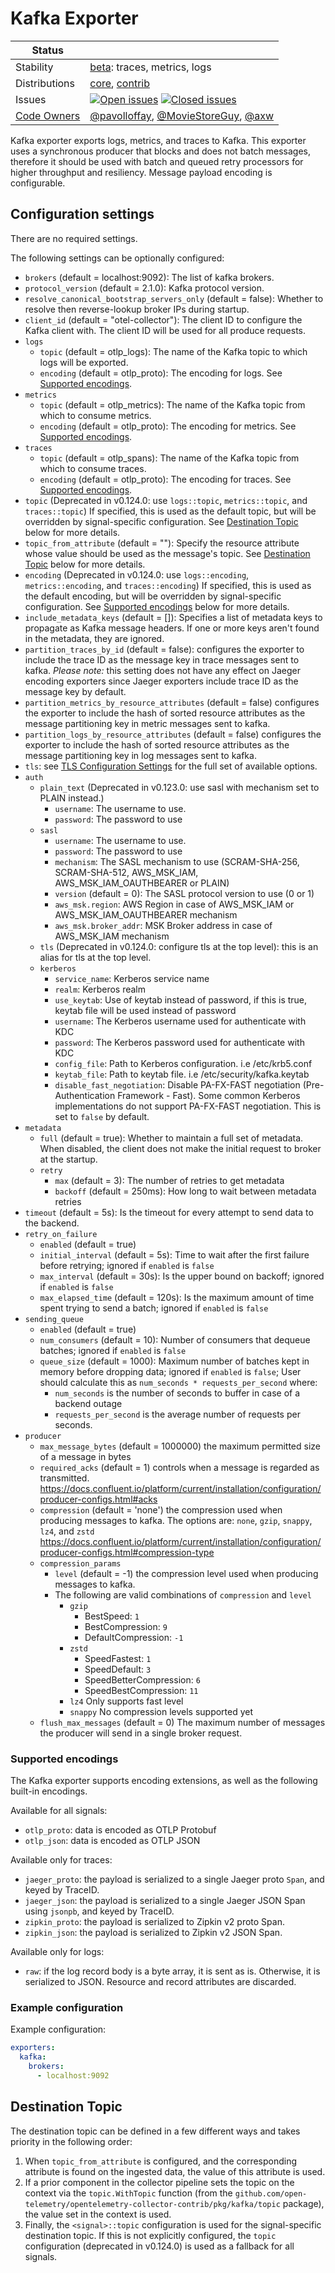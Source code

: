 # Kafka Exporter

<!-- status autogenerated section -->
| Status        |           |
| ------------- |-----------|
| Stability     | [beta]: traces, metrics, logs   |
| Distributions | [core], [contrib] |
| Issues        | [![Open issues](https://img.shields.io/github/issues-search/open-telemetry/opentelemetry-collector-contrib?query=is%3Aissue%20is%3Aopen%20label%3Aexporter%2Fkafka%20&label=open&color=orange&logo=opentelemetry)](https://github.com/open-telemetry/opentelemetry-collector-contrib/issues?q=is%3Aopen+is%3Aissue+label%3Aexporter%2Fkafka) [![Closed issues](https://img.shields.io/github/issues-search/open-telemetry/opentelemetry-collector-contrib?query=is%3Aissue%20is%3Aclosed%20label%3Aexporter%2Fkafka%20&label=closed&color=blue&logo=opentelemetry)](https://github.com/open-telemetry/opentelemetry-collector-contrib/issues?q=is%3Aclosed+is%3Aissue+label%3Aexporter%2Fkafka) |
| [Code Owners](https://github.com/open-telemetry/opentelemetry-collector-contrib/blob/main/CONTRIBUTING.md#becoming-a-code-owner)    | [@pavolloffay](https://www.github.com/pavolloffay), [@MovieStoreGuy](https://www.github.com/MovieStoreGuy), [@axw](https://www.github.com/axw) |

[beta]: https://github.com/open-telemetry/opentelemetry-collector/blob/main/docs/component-stability.md#beta
[core]: https://github.com/open-telemetry/opentelemetry-collector-releases/tree/main/distributions/otelcol
[contrib]: https://github.com/open-telemetry/opentelemetry-collector-releases/tree/main/distributions/otelcol-contrib
<!-- end autogenerated section -->

Kafka exporter exports logs, metrics, and traces to Kafka. This exporter uses a synchronous producer
that blocks and does not batch messages, therefore it should be used with batch and queued retry
processors for higher throughput and resiliency. Message payload encoding is configurable.

## Configuration settings

There are no required settings.

The following settings can be optionally configured:
- `brokers` (default = localhost:9092): The list of kafka brokers.
- `protocol_version` (default = 2.1.0): Kafka protocol version.
- `resolve_canonical_bootstrap_servers_only` (default = false): Whether to resolve then reverse-lookup broker IPs during startup.
- `client_id` (default = "otel-collector"): The client ID to configure the Kafka client with. The client ID will be used for all produce requests.
- `logs`
  - `topic` (default = otlp\_logs): The name of the Kafka topic to which logs will be exported.
  - `encoding` (default = otlp\_proto): The encoding for logs. See [Supported encodings](#supported-encodings).
- `metrics`
  - `topic` (default = otlp\_metrics): The name of the Kafka topic from which to consume metrics.
  - `encoding` (default = otlp\_proto): The encoding for metrics. See [Supported encodings](#supported-encodings).
- `traces`
  - `topic` (default = otlp\_spans): The name of the Kafka topic from which to consume traces.
  - `encoding` (default = otlp\_proto): The encoding for traces. See [Supported encodings](#supported-encodings).
- `topic` (Deprecated in v0.124.0: use `logs::topic`, `metrics::topic`, and `traces::topic`) If specified, this is used as the default topic, but will be overridden by signal-specific configuration. See [Destination Topic](#destination-topic) below for more details.
- `topic_from_attribute` (default = ""): Specify the resource attribute whose value should be used as the message's topic. See [Destination Topic](#destination-topic) below for more details. 
- `encoding` (Deprecated in v0.124.0: use `logs::encoding`, `metrics::encoding`, and `traces::encoding`) If specified, this is used as the default encoding, but will be overridden by signal-specific configuration. See [Supported encodings](#supported-encodings) below for more details.
- `include_metadata_keys` (default = []): Specifies a list of metadata keys to propagate as Kafka message headers. If one or more keys aren't found in the metadata, they are ignored.
- `partition_traces_by_id` (default = false): configures the exporter to include the trace ID as the message key in trace messages sent to kafka. *Please note:* this setting does not have any effect on Jaeger encoding exporters since Jaeger exporters include trace ID as the message key by default.
- `partition_metrics_by_resource_attributes` (default = false)  configures the exporter to include the hash of sorted resource attributes as the message partitioning key in metric messages sent to kafka.
- `partition_logs_by_resource_attributes` (default = false)  configures the exporter to include the hash of sorted resource attributes as the message partitioning key in log messages sent to kafka.
- `tls`: see [TLS Configuration Settings](https://github.com/open-telemetry/opentelemetry-collector/blob/main/config/configtls/README.md) for the full set of available options.
- `auth`
  - `plain_text` (Deprecated in v0.123.0: use sasl with mechanism set to PLAIN instead.)
    - `username`: The username to use.
    - `password`: The password to use
  - `sasl`
    - `username`: The username to use.
    - `password`: The password to use
    - `mechanism`: The SASL mechanism to use (SCRAM-SHA-256, SCRAM-SHA-512, AWS_MSK_IAM, AWS_MSK_IAM_OAUTHBEARER or PLAIN)
    - `version` (default = 0): The SASL protocol version to use (0 or 1)
    - `aws_msk.region`: AWS Region in case of AWS_MSK_IAM or AWS_MSK_IAM_OAUTHBEARER mechanism
    - `aws_msk.broker_addr`: MSK Broker address in case of AWS_MSK_IAM mechanism
  - `tls` (Deprecated in v0.124.0: configure tls at the top level): this is an alias for tls at the top level.
  - `kerberos`
    - `service_name`: Kerberos service name
    - `realm`: Kerberos realm
    - `use_keytab`: Use of keytab instead of password, if this is true, keytab file will be used instead of password
    - `username`: The Kerberos username used for authenticate with KDC
    - `password`: The Kerberos password used for authenticate with KDC
    - `config_file`: Path to Kerberos configuration. i.e /etc/krb5.conf
    - `keytab_file`: Path to keytab file. i.e /etc/security/kafka.keytab
    - `disable_fast_negotiation`: Disable PA-FX-FAST negotiation (Pre-Authentication Framework - Fast). Some common Kerberos implementations do not support PA-FX-FAST negotiation. This is set to `false` by default.
- `metadata`
  - `full` (default = true): Whether to maintain a full set of metadata. When
    disabled, the client does not make the initial request to broker at the
    startup.
  - `retry`
    - `max` (default = 3): The number of retries to get metadata
    - `backoff` (default = 250ms): How long to wait between metadata retries
- `timeout` (default = 5s): Is the timeout for every attempt to send data to the backend.
- `retry_on_failure`
  - `enabled` (default = true)
  - `initial_interval` (default = 5s): Time to wait after the first failure before retrying; ignored if `enabled` is `false`
  - `max_interval` (default = 30s): Is the upper bound on backoff; ignored if `enabled` is `false`
  - `max_elapsed_time` (default = 120s): Is the maximum amount of time spent trying to send a batch; ignored if `enabled` is `false`
- `sending_queue`
  - `enabled` (default = true)
  - `num_consumers` (default = 10): Number of consumers that dequeue batches; ignored if `enabled` is `false`
  - `queue_size` (default = 1000): Maximum number of batches kept in memory before dropping data; ignored if `enabled` is `false`;
  User should calculate this as `num_seconds * requests_per_second` where:
    - `num_seconds` is the number of seconds to buffer in case of a backend outage
    - `requests_per_second` is the average number of requests per seconds.
- `producer`
  - `max_message_bytes` (default = 1000000) the maximum permitted size of a message in bytes
  - `required_acks` (default = 1) controls when a message is regarded as transmitted.   https://docs.confluent.io/platform/current/installation/configuration/producer-configs.html#acks
  - `compression` (default = 'none') the compression used when producing messages to kafka. The options are: `none`, `gzip`, `snappy`, `lz4`, and `zstd` https://docs.confluent.io/platform/current/installation/configuration/producer-configs.html#compression-type
  - `compression_params`
    - `level` (default = -1) the compression level used when producing messages to kafka.
    - The following are valid combinations of `compression` and `level`
      - `gzip`
        - BestSpeed: `1`
        - BestCompression: `9`
        - DefaultCompression: `-1`
      - `zstd`
        - SpeedFastest: `1`
        - SpeedDefault: `3`
        - SpeedBetterCompression: `6`
        - SpeedBestCompression: `11`
      - `lz4`
        Only supports fast level
      - `snappy`
        No compression levels supported yet
  - `flush_max_messages` (default = 0) The maximum number of messages the producer will send in a single broker request.

### Supported encodings

The Kafka exporter supports encoding extensions, as well as the following built-in encodings.

Available for all signals:
  - `otlp_proto`: data is encoded as OTLP Protobuf
  - `otlp_json`: data is encoded as OTLP JSON

Available only for traces:
  - `jaeger_proto`: the payload is serialized to a single Jaeger proto `Span`, and keyed by TraceID.
  - `jaeger_json`: the payload is serialized to a single Jaeger JSON Span using `jsonpb`, and keyed by TraceID.
  - `zipkin_proto`: the payload is serialized to Zipkin v2 proto Span.
  - `zipkin_json`: the payload is serialized to Zipkin v2 JSON Span.

Available only for logs:
  - `raw`: if the log record body is a byte array, it is sent as is. Otherwise, it is serialized to JSON. Resource and record attributes are discarded.

### Example configuration

Example configuration:

```yaml
exporters:
  kafka:
    brokers:
      - localhost:9092
```

## Destination Topic

The destination topic can be defined in a few different ways and takes priority in the following order:

1. When `topic_from_attribute` is configured, and the corresponding attribute is found on the ingested data, the value of this attribute is used.
2. If a prior component in the collector pipeline sets the topic on the context via the `topic.WithTopic` function (from the `github.com/open-telemetry/opentelemetry-collector-contrib/pkg/kafka/topic` package), the value set in the context is used.
3. Finally, the `<signal>::topic` configuration is used for the signal-specific destination topic. If this is not explicitly configured, the `topic` configuration (deprecated in v0.124.0) is used as a fallback for all signals.
